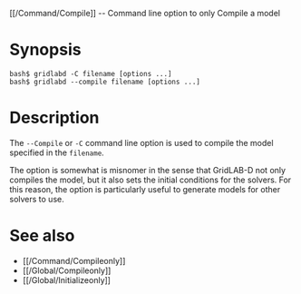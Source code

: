 [[/Command/Compile]] -- Command line option to only Compile a model

# Synopsis
~~~
bash$ gridlabd -C filename [options ...]
bash$ gridlabd --compile filename [options ...]
~~~

# Description

The `--Compile` or `-C` command line option is used to compile the model specified in the `filename`.

The option is somewhat is misnomer in the sense that GridLAB-D not only compiles the model, but it also sets the initial conditions for the solvers.  For this reason, the option is particularly useful to generate models for other solvers to use.


# See also

* [[/Command/Compileonly]]
* [[/Global/Compileonly]]
* [[/Global/Initializeonly]]